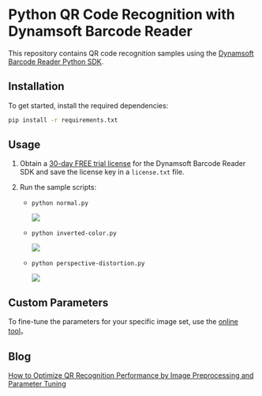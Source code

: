 # Python QR Code Recognition with Dynamsoft Barcode Reader
This repository contains QR code recognition samples using the [Dynamsoft Barcode Reader Python SDK](https://www.dynamsoft.com/barcode-reader/docs/server/programming/python/user-guide.html).

## Installation
To get started, install the required dependencies:

```bash
pip install -r requirements.txt
```

## Usage
1. Obtain a [30-day FREE trial license](https://www.dynamsoft.com/customer/license/trialLicense?product=dbr) for the Dynamsoft Barcode Reader SDK and save the license key in a `license.txt` file.

2. Run the sample scripts:

    - `python normal.py`
       
        ![](https://www.dynamsoft.com/codepool/img/2021/09/qr-color-image-recognition.png)
       
    - `python inverted-color.py`
    
        
        ![](https://www.dynamsoft.com/codepool/img/2021/09/inverted-qr-speed.jpg)
    
    - `python perspective-distortion.py`
        
        ![](https://www.dynamsoft.com/codepool/img/2021/09/qr-perspective-template-decoding.jpg)





## Custom Parameters
To fine-tune the parameters for your specific image set, use the [online tool](https://demo.dynamsoft.com/barcode-reader/)。

## Blog
[How to Optimize QR Recognition Performance by Image Preprocessing and Parameter Tuning](https://www.dynamsoft.com/codepool/optimize-qr-recognition-performance.html)
